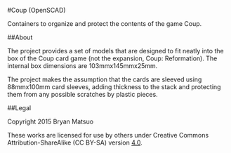 #Coup (OpenSCAD)

Containers to organize and protect the contents of the game Coup.

##About

The project provides a set of models that are designed to fit neatly into the
box of the Coup card game (not the expansion, Coup: Reformation).  The internal
box dimensions are 103mmx145mmx25mm.

The project makes the assumption that the cards are sleeved using 88mmx100mm
card sleeves, adding thickness to the stack and protecting them from any
possible scratches by plastic pieces.

##Legal

Copyright 2015 Bryan Matsuo

These works are licensed for use by others under Creative Commons
Attribution-ShareAlike (CC BY-SA) version
[4.0](http://creativecommons.org/licenses/by-sa/4.0/legalcode).

